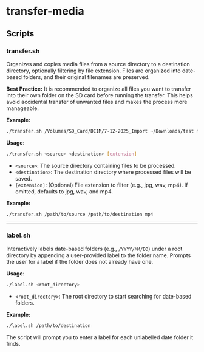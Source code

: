 # transfer-media

## Scripts

### transfer.sh

Organizes and copies media files from a source directory to a destination directory, optionally filtering by file extension. Files are organized into date-based folders, and their original filenames are preserved.

**Best Practice:**
It is recommended to organize all files you want to transfer into their own folder on the SD card before running the transfer. This helps avoid accidental transfer of unwanted files and makes the process more manageable.

**Example:**

```sh
./transfer.sh /Volumes/SD_Card/DCIM/7-12-2025_Import ~/Downloads/test mp4
```

**Usage:**

```sh
./transfer.sh <source> <destination> [extension]
```

- `<source>`: The source directory containing files to be processed.
- `<destination>`: The destination directory where processed files will be saved.
- `[extension]`: (Optional) File extension to filter (e.g., jpg, wav, mp4). If omitted, defaults to jpg, wav, and mp4.

**Example:**

```sh
./transfer.sh /path/to/source /path/to/destination mp4
```

---

### label.sh

Interactively labels date-based folders (e.g., `/YYYY/MM/DD`) under a root directory by appending a user-provided label to the folder name. Prompts the user for a label if the folder does not already have one.

**Usage:**

```sh
./label.sh <root_directory>
```

- `<root_directory>`: The root directory to start searching for date-based folders.

**Example:**

```sh
./label.sh /path/to/destination
```

The script will prompt you to enter a label for each unlabelled date folder it finds.
